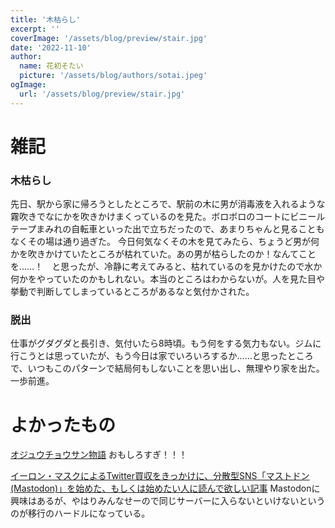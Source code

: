 ```yaml
---
title: '木枯らし'
excerpt: ''
coverImage: '/assets/blog/preview/stair.jpg'
date: '2022-11-10'
author:
  name: 花初そたい
  picture: '/assets/blog/authors/sotai.jpeg'
ogImage:
  url: '/assets/blog/preview/stair.jpg'
---
```

# 雑記

### 木枯らし
先日、駅から家に帰ろうとしたところで、駅前の木に男が消毒液を入れるような霧吹きでなにかを吹きかけまくっているのを見た。ボロボロのコートにビニールテープまみれの自転車といった出で立ちだったので、あまりちゃんと見ることもなくその場は通り過ぎた。
今日何気なくその木を見てみたら、ちょうど男が何かを吹きかけていたところが枯れていた。あの男が枯らしたのか！なんてことを……！　と思ったが、冷静に考えてみると、枯れているのを見かけたので水か何かをやっていたのかもしれない。本当のところはわからないが。人を見た目や挙動で判断してしまっているところがあるなと気付かされた。

### 脱出
仕事がグダグダと長引き、気付いたら8時頃。もう何をする気力もない。ジムに行こうとは思っていたが、もう今日は家でいろいろするか……と思ったところで、いつもこのパターンで結局何もしないことを思い出し、無理やり家を出た。一歩前進。

# よかったもの

[オジュウチョウサン物語](https://adenoi-today.hatenablog.com/entry/2020/04/21/015555)
おもしろすぎ！！！

[イーロン・マスクによるTwitter買収をきっかけに、分散型SNS「マストドン(Mastodon)」を始めた、もしくは始めたい人に読んで欲しい記事](https://note.com/rrrb_n/n/nd392003fb34d)
Mastodonに興味はあるが、やはりみんなせーので同じサーバーに入らないといけないというのが移行のハードルになっている。